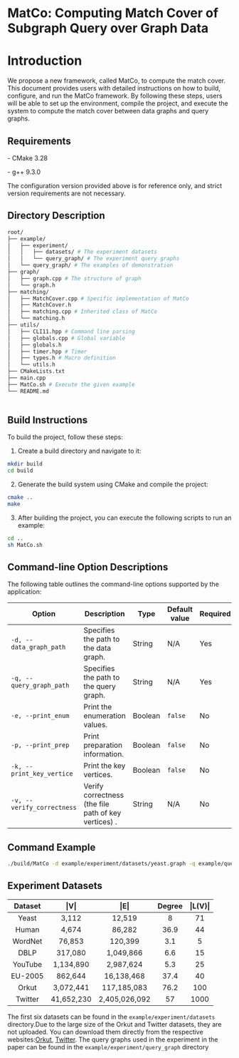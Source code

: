 # MatCo: Computing Match Cover of Subgraph Query over Graph Data

# Introduction
We propose a new framework, called MatCo, to compute the match cover.
This document provides users with detailed instructions on how to build, configure, and run the MatCo framework. By following these steps, users will be able to set up the environment, compile the project, and execute the system to compute the match cover between data graphs and query graphs.

## Requirements

\- CMake  3.28

\- g++ 9.3.0

The configuration version provided above is for reference only, and strict version requirements are not necessary.



## Directory Description
```bash
root/
├── example/
│   ├── experiment/
│   │   ├── datasets/ # The experiment datasets
│   │   └── query_graph/ # The experiment query graphs
│   └── query_graph/ # The examples of demonstration
├── graph/
│   ├── graph.cpp # The structure of graph
│   └── graph.h 
├── matching/
│   ├── MatchCover.cpp # Specific implementation of MatCo
│   ├── MatchCover.h
│   ├── matching.cpp # Inherited class of MatCo
│   └── matching.h
├── utils/
│   ├── CLI11.hpp # Command line parsing
│   ├── globals.cpp # Global variable
│   ├── globals.h
│   ├── timer.hpp # Timer
│   ├── types.h # Macro definition
│   └── utils.h 
├── CMakeLists.txt
├── main.cpp 
├── MatCo.sh # Execute the given example
└── README.md
         
```

## Build Instructions



To build the project, follow these steps:



1. Create a build directory and navigate to it:

```bash
mkdir build
cd build
```

2. Generate the build system using CMake and compile the project:

```bash
cmake ..
make
```

3. After building the project, you can execute the following scripts to run an example:

```bash
cd ..
sh MatCo.sh
```

## Command-line Option Descriptions

The following table outlines the command-line options supported by the application:

| Option                        | Description                                 | Type      | Default value | Required | 
|-------------------------------|---------------------------------------------|-----------|---------------|----------|
| `-d, --data_graph_path`        | Specifies the path to the data graph.       | String    | N/A           | Yes      | 
| `-q, --query_graph_path`       | Specifies the path to the query graph.      | String    | N/A           | Yes      | 
| `-e, --print_enum`             | Print the enumeration values.    | Boolean   | `false`        | No       | 
| `-p, --print_prep`             | Print preparation information.   | Boolean   | `false`        | No       | 
| `-k, --print_key_vertice`      | Print the key vertices.          | Boolean   | `false`        | No       | 
| `-v, --verify_correctness`      | Verify correctness (the file path of key vertices) .          | String   | N/A        | No       | 

## Command Example 

```bash
./build/MatCo -d example/experiment/datasets/yeast.graph -q example/query_graph/query_1.graph  -p false -e true -k true -v example/query_graph/query_1_kv.txt
```

## Experiment Datasets

<table style="width: 100%; text-align: center;">
  <thead>
    <tr>
      <th>Dataset</th>
      <th>|V|</th>
      <th>|E|</th>
      <th>Degree</th>
      <th>|L(V)|</th>
    </tr>
  </thead>
  <tbody>
    <tr>
      <td>Yeast</td>
      <td>3,112</td>
      <td>12,519</td>
      <td>8</td>
      <td>71</td>
    </tr>
    <tr>
      <td>Human</td>
      <td>4,674</td>
      <td>86,282</td>
      <td>36.9</td>
      <td>44</td>
    </tr>
    <tr>
      <td>WordNet</td>
      <td>76,853</td>
      <td>120,399</td>
      <td>3.1</td>
      <td>5</td>
    </tr>
    <tr>
      <td>DBLP</td>
      <td>317,080</td>
      <td>1,049,866</td>
      <td>6.6</td>
      <td>15</td>
    </tr>
    <tr>
      <td>YouTube</td>
      <td>1,134,890</td>
      <td>2,987,624</td>
      <td>5.3</td>
      <td>25</td>
    </tr>
    <tr>
      <td>EU-2005</td>
      <td>862,644</td>
      <td>16,138,468</td>
      <td>37.4</td>
      <td>40</td>
    </tr>
    <tr>
      <td>Orkut</td>
      <td>3,072,441</td>
      <td>117,185,083</td>
      <td>76.2</td>
      <td>100</td>
    </tr>
    <tr>
      <td>Twitter</td>
      <td>41,652,230</td>
      <td>2,405,026,092</td>
      <td>57</td>
      <td>1000</td>
    </tr>
  </tbody>
</table>

The first six datasets can be found in the `example/experiment/datasets` directory.Due to the large size of the Orkut and Twitter datasets, they are not uploaded. You can download them directly from the respective websites:[Orkut](https://snap.stanford.edu/data/com-Orkut.html), [Twitter](https://law.di.unimi.it/webdata/twitter-2010/).
The query graphs used in the experiment in the paper can be found in the `example/experiment/query_graph` directory